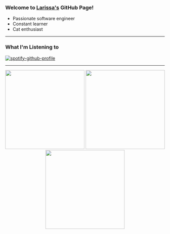 ### Welcome to [Larissa's][website] GitHub Page!
- Passionate software engineer
- Constant learner
- Cat enthusiast
---

### What I'm Listening to
[![spotify-github-profile](https://spotify-github-profile.kittinanx.com/api/view?uid=sovptg6ym5mws6xjwpd4uiq80&cover_image=true&theme=spotify-embed&show_offline=false&background_color=121212&interchange=true&profanity=false&bar_color=53b14f&bar_color_cover=false&mode=dark)](https://spotify-github-profile.kittinanx.com/api/view?uid=sovptg6ym5mws6xjwpd4uiq80&redirect=true)

---

<p align="center">
  <img src="https://i.pinimg.com/736x/7a/b6/fc/7ab6fc6550326bdd81bd0c968c149344.jpg" width="250"/>
  <img src="https://i.pinimg.com/736x/e4/b2/0f/e4b20fb2426a1741c7502278f8e01f6a.jpg" width="250"/>
  <img src="https://i.pinimg.com/736x/1a/d4/f2/1ad4f21ee5716a4054dbae7bd9301610.jpg" width="250"/>
</p>


[website]: https://people.tamu.edu/~kimlarissa/
[linkedin]: https://www.linkedin.com/in/kimlarissa/
